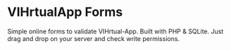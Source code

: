 # VIHrtualApp Forms
Simple online forms to validate VIHrtual-App. Built with PHP & SQLite. Just drag and drop on your server and check write permissions.


